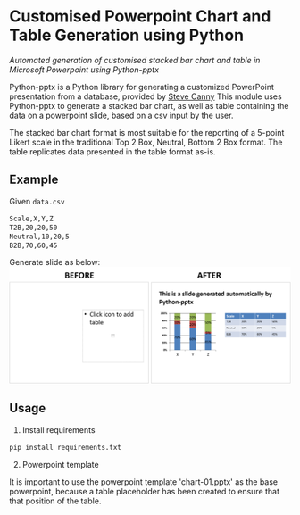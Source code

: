 # Customised Powerpoint Chart and Table Generation using Python
*Automated generation of customised stacked bar chart and table in Microsoft Powerpoint using Python-pptx* 

Python-pptx is a Python library for generating a customized PowerPoint presentation from a database, provided by [Steve Canny](https://python-pptx.readthedocs.io/en/latest/) This module uses Python-pptx to generate a stacked bar chart, as well as table containing the data on a powerpoint slide, based on a csv input by the user. 

The stacked bar chart format is most suitable for the reporting of a 5-point Likert scale in the traditional Top 2 Box, Neutral, Bottom 2 Box format. The table replicates data presented in the table format as-is. 


## Example 

Given `data.csv`

```
Scale,X,Y,Z
T2B,20,20,50
Neutral,10,20,5
B2B,70,60,45
```

Generate slide as below:
![alt text](images/beforeafter.png?raw=True "Powerpoint format.")

## Usage 

1. Install requirements 

```python
pip install requirements.txt
```

2. Powerpoint template 

It is important to use the powerpoint template 'chart-01.pptx' as the base powerpoint, because a table placeholder has been created to ensure that that position of the table. 


